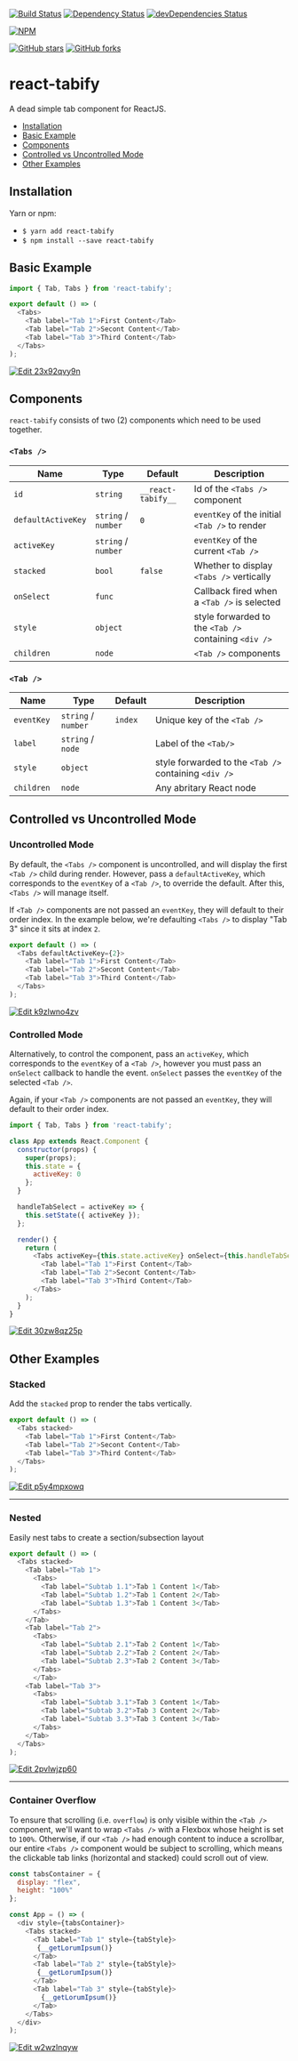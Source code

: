 [![Build Status](https://travis-ci.org/mikechabot/react-tabify.svg?branch=master)](https://travis-ci.org/mikechabot/react-tabify)
[![Dependency Status](https://david-dm.org/mikechabot/react-tabify.svg)](https://david-dm.org/mikechabot/react-tabify)
[![devDependencies Status](https://david-dm.org/mikechabot/react-tabify/dev-status.svg)](https://david-dm.org/mikechabot/react-tabify?type=dev)

[![NPM](https://nodei.co/npm/react-tabify.png)](https://nodei.co/npm/react-tabify/)

[![GitHub stars](https://img.shields.io/github/stars/mikechabot/react-tabify.svg?style=social&label=Star)](https://github.com/mikechabot/react-tabify)
[![GitHub forks](https://img.shields.io/github/forks/mikechabot/react-tabify.svg?style=social&label=Fork)](https://github.com/mikechabot/react-tabify)

# react-tabify

A dead simple tab component for ReactJS.

- [Installation](#installation)
- [Basic Example](#basic-example)
- [Components](#components)
- [Controlled vs Uncontrolled Mode](#controlled-vs-uncontrolled-mode)
- [Other Examples](#other-examples)


## <a name="react-tabify#installation">Installation</a>

Yarn or npm:

* `$ yarn add react-tabify`
* `$ npm install --save react-tabify`

## <a name="react-tabify#basic-example">Basic Example</a>

```js
import { Tab, Tabs } from 'react-tabify';

export default () => (
  <Tabs>
    <Tab label="Tab 1">First Content</Tab>
    <Tab label="Tab 2">Secont Content</Tab>
    <Tab label="Tab 3">Third Content</Tab>
  </Tabs>
);
```

[![Edit 23x92qvy9n](https://codesandbox.io/static/img/play-codesandbox.svg)](https://codesandbox.io/s/23x92qvy9n)

## <a name="react-tabify#components">Components</a>

`react-tabify` consists of two (2) components which need to be used together.

### `<Tabs />`

| Name               | Type                 | Default             | Description                                             | 
| ------------------ |----------------------| --------------------|---------------------------------------------------------|
| `id`               | `string`             | `__react-tabify__`  | Id of the `<Tabs />` component                          |
| `defaultActiveKey` | `string` / `number`  | `0`                 | `eventKey` of the initial `<Tab />` to render           |
| `activeKey`        | `string` / `number`  |                     | `eventKey` of the current `<Tab />`                     |
| `stacked`          | `bool`               | `false`             | Whether to display `<Tabs />` vertically                |
| `onSelect`         | `func`               |                     | Callback fired when a `<Tab />` is selected             |
| `style`            | `object`             |                     | style forwarded to the `<Tab />` containing `<div />`   |
| `children`         | `node`               |                     | `<Tab />` components                                    |

### `<Tab />`

| Name               | Type                 | Default             | Description                                             | 
| ------------------ |----------------------| --------------------|---------------------------------------------------------|
| `eventKey `        | `string` / `number`  | `index`             | Unique key of the `<Tab />`                             |
| `label`            | `string` / `node`    |                     | Label of the `<Tab/>`                                   |
| `style`            | `object`             |                     | style forwarded to the `<Tab />` containing `<div />`   |  
| `children`         | `node`               |                     | Any abritary React node                                 |

## <a name="react-tabify#controlled-vs-uncontrolled-mode">Controlled vs Uncontrolled Mode</a>

### Uncontrolled Mode

By default, the `<Tabs />` component is uncontrolled, and will display the first `<Tab />` child during render. However, pass a `defaultActiveKey`, which corresponds to the `eventKey` of a `<Tab />`, to override the default. After this, `<Tabs />` will manage itself.

If `<Tab />` components are not passed an `eventKey`, they will default to their order index. In the example below, we're defaulting `<Tabs />` to display "Tab 3" since it sits at index `2`.

```js
export default () => (
  <Tabs defaultActiveKey={2}>
    <Tab label="Tab 1">First Content</Tab>
    <Tab label="Tab 2">Secont Content</Tab>
    <Tab label="Tab 3">Third Content</Tab>
  </Tabs>
);
```
[![Edit k9zlwno4zv](https://codesandbox.io/static/img/play-codesandbox.svg)](https://codesandbox.io/s/k9zlwno4zv)

### Controlled Mode

Alternatively, to control the component, pass an `activeKey`, which corresponds to the `eventKey` of a `<Tab />`, however you must pass an `onSelect` callback to handle the event. `onSelect` passes the `eventKey` of the selected `<Tab />`.

Again, if your `<Tab />` components are not passed an `eventKey`, they will default to their order index.

```js
import { Tab, Tabs } from 'react-tabify';

class App extends React.Component {
  constructor(props) {
    super(props);
    this.state = {
      activeKey: 0
    };
  }

  handleTabSelect = activeKey => {
    this.setState({ activeKey });
  };

  render() {
    return (
      <Tabs activeKey={this.state.activeKey} onSelect={this.handleTabSelect}>
        <Tab label="Tab 1">First Content</Tab>
        <Tab label="Tab 2">Secont Content</Tab>
        <Tab label="Tab 3">Third Content</Tab>
      </Tabs>
    );
  }
}
```

[![Edit 30zw8qz25p](https://codesandbox.io/static/img/play-codesandbox.svg)](https://codesandbox.io/s/30zw8qz25p)

## <a name="react-tabify#other-exampels">Other Examples</a>

### Stacked

Add the `stacked` prop to render the tabs vertically.

```js
export default () => (
  <Tabs stacked>
    <Tab label="Tab 1">First Content</Tab>
    <Tab label="Tab 2">Secont Content</Tab>
    <Tab label="Tab 3">Third Content</Tab>
  </Tabs>
);
```
[![Edit p5y4mpxowq](https://codesandbox.io/static/img/play-codesandbox.svg)](https://codesandbox.io/s/p5y4mpxowq)

----

### Nested

Easily nest tabs to create a section/subsection layout

```js
export default () => (
  <Tabs stacked>
    <Tab label="Tab 1">
      <Tabs>
        <Tab label="Subtab 1.1">Tab 1 Content 1</Tab>
        <Tab label="Subtab 1.2">Tab 1 Content 2</Tab>
        <Tab label="Subtab 1.3">Tab 1 Content 3</Tab>
      </Tabs>
    </Tab>
    <Tab label="Tab 2">
      <Tabs>
        <Tab label="Subtab 2.1">Tab 2 Content 1</Tab>
        <Tab label="Subtab 2.2">Tab 2 Content 2</Tab>
        <Tab label="Subtab 2.3">Tab 2 Content 3</Tab>
      </Tabs>
      </Tab>
    <Tab label="Tab 3">
      <Tabs>
        <Tab label="Subtab 3.1">Tab 3 Content 1</Tab>
        <Tab label="Subtab 3.2">Tab 3 Content 2</Tab>
        <Tab label="Subtab 3.3">Tab 3 Content 3</Tab>
      </Tabs>
    </Tab>
  </Tabs>
);
```

[![Edit 2pvlwjzp60](https://codesandbox.io/static/img/play-codesandbox.svg)](https://codesandbox.io/s/2pvlwjzp60)

----

### Container Overflow

To ensure that scrolling (i.e. `overflow`) is only visible within the `<Tab />` component, we'll want to wrap `<Tabs />` with a Flexbox whose height is set to `100%`. Otherwise, if our `<Tab />` had enough content to induce a scrollbar, our entire `<Tabs />` component would be subject to scrolling, which means the clickable tab links (horizontal and stacked) could scroll out of view.    

```js
const tabsContainer = {
  display: "flex",
  height: "100%"
};

const App = () => (
  <div style={tabsContainer}>
    <Tabs stacked>
      <Tab label="Tab 1" style={tabStyle}>
       {__getLorumIpsum()}
      </Tab>
      <Tab label="Tab 2" style={tabStyle}>
       {__getLorumIpsum()}
      </Tab>
      <Tab label="Tab 3" style={tabStyle}>
        {__getLorumIpsum()}
      </Tab>
    </Tabs>
  </div>
);
```

[![Edit w2wzlnqyw](https://codesandbox.io/static/img/play-codesandbox.svg)](https://codesandbox.io/s/w2wzlnqyw)

